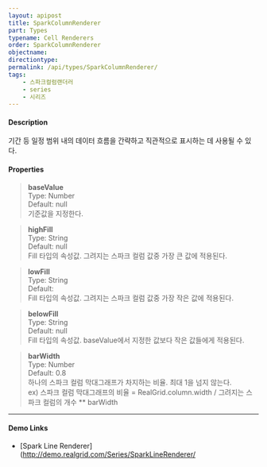 ```yaml
---
layout: apipost
title: SparkColumnRenderer
part: Types
typename: Cell Renderers
order: SparkColumnRenderer
objectname: 
directiontype: 
permalink: /api/types/SparkColumnRenderer/
tags:
    - 스파크컬럼랜더러
    - series
    - 시리즈
---
```



#### Description

 기간 등 일정 범위 내의 데이터 흐름을 간략하고 직관적으로 표시하는 데 사용될 수 있다.

#### Properties

> **baseValue**  
> Type: Number  
> Default: null  
> 기준값을 지정한다.   

> **highFill**  
> Type: String  
> Default: null  
> Fill 타입의 속성값. 그려지는 스파크 컬럼 값중 가장 큰 값에 적용된다.

> **lowFill**  
> Type: String  
> Default:  
> Fill 타입의 속성값. 그려지는 스파크 컬럼 값중 가장 작은 값에 적용된다.

> **belowFill**  
> Type: String  
> Default: null  
> Fill 타입의 속성값. baseValue에서 지정한 값보다 작은 값들에게 적용된다.

> **barWidth**  
> Type: Number  
> Default: 0.8  
> 하나의 스파크 컬럼 막대그래프가 차지하는 비율. 최대 1을 넘지 않는다.  
> ex) 스파크 컬럼 막대그래프의 비율 = RealGrid.column.width / 그려지는 스파크 컬럼의 개수 ** barWidth

---

#### Demo Links

* [Spark Line Renderer](http://demo.realgrid.com/Series/SparkLineRenderer/

